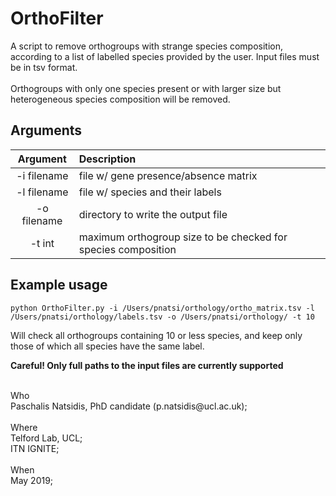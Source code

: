 # OrthoFilter

A script to remove orthogroups with strange species composition, according to a list of labelled species provided by the user. Input files must be in tsv format. <br> <br>
Orthogroups with only one species present or with larger size but heterogeneous species composition will be removed.

## Arguments
Argument    |  Description             
:-------------:|:-----------------------
-i filename | file w/ gene presence/absence matrix
-l filename | file w/ species and their labels
-o filename | directory to write the output file
-t int | maximum orthogroup size to be checked for species composition 

## Example usage

```
python OrthoFilter.py -i /Users/pnatsi/orthology/ortho_matrix.tsv -l /Users/pnatsi/orthology/labels.tsv -o /Users/pnatsi/orthology/ -t 10
```
Will check all orthogroups containing 10 or less species, and keep only those of which all species have the same label.

**Careful! Only full paths to the input files are currently supported**

<br>
Who<br> 
 Paschalis Natsidis, PhD candidate (p.natsidis@ucl.ac.uk); <br>
<br>
Where<br>
 Telford Lab, UCL;<br>
 ITN IGNITE; 
<br>
<br>
When<br> 
 May 2019; 

